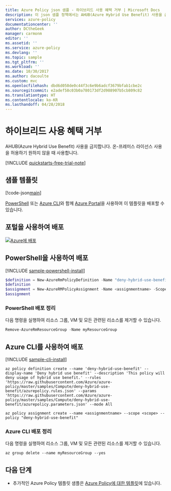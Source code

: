 ```yaml
---
title: Azure Policy json 샘플 ‑ 하이브리드 사용 혜택 거부 | Microsoft Docs
description: 이 json 샘플 정책에서는 AHUB(Azure Hybrid Use Benefit) 사용을 금지합니다.
services: azure-policy
documentationcenter: ''
author: DCtheGeek
manager: carmonm
editor: ''
ms.assetid: ''
ms.service: azure-policy
ms.devlang: ''
ms.topic: sample
ms.tgt_pltfrm: ''
ms.workload: ''
ms.date: 10/30/2017
ms.author: dacoulte
ms.custom: mvc
ms.openlocfilehash: dbd6d050de0c44f3c6e9b6adcf3679bfab1cbe2c
ms.sourcegitcommit: e2adef58c03b0a780173df2d988907b5cb809c82
ms.translationtype: HT
ms.contentlocale: ko-KR
ms.lasthandoff: 04/28/2018
---
```

# <a name="deny-hybrid-use-benefit"></a>하이브리드 사용 혜택 거부

AHUB(Azure Hybrid Use Benefit) 사용을 금지합니다. 온-프레미스 라이선스 사용을 허용하기 원하지 않을 때 사용합니다.

[!INCLUDE [quickstarts-free-trial-note](../../../includes/quickstarts-free-trial-note.md)]

## <a name="sample-template"></a>샘플 템플릿

[!code-json[main](../../../policy-templates/samples/compute/deny-hybrid-use-benefit/azurepolicy.json "Deny hybrid use benefit")]

[PowerShell](#deploy-with-powershell) 또는 [Azure CLI](#deploy-with-azure-cli)와 함께 [Azure Portal](#deploy-with-the-portal)을 사용하여 이 템플릿을 배포할 수 있습니다.

## <a name="deploy-with-the-portal"></a>포털을 사용하여 배포

[![Azure에 배포](http://azuredeploy.net/deploybutton.png)](https://portal.azure.com/?feature.customportal=false&microsoft_azure_policy=true&microsoft_azure_policy_policyinsights=true&feature.microsoft_azure_security_policy=true&microsoft_azure_marketplace_policy=true#blade/Microsoft_Azure_Policy/CreatePolicyDefinitionBlade/uri/https%3A%2F%2Fraw.githubusercontent.com%2FAzure%2Fazure-policy%2Fmaster%2Fsamples%2FCompute%2Fdeny-hybrid-use-benefit%2Fazurepolicy.json)

## <a name="deploy-with-powershell"></a>PowerShell을 사용하여 배포 

[!INCLUDE [sample-powershell-install](../../../includes/sample-powershell-install-no-ssh.md)]

```powershell
$definition = New-AzureRmPolicyDefinition -Name "deny-hybrid-use-benefit" -DisplayName "Deny hybrid use benefit" -description "This policy will deny usage of hybrid use benefit." -Policy 'https://raw.githubusercontent.com/Azure/azure-policy/master/samples/Compute/deny-hybrid-use-benefit/azurepolicy.rules.json' -Parameter 'https://raw.githubusercontent.com/Azure/azure-policy/master/samples/Compute/deny-hybrid-use-benefit/azurepolicy.parameters.json' -Mode All
$definition
$assignment = New-AzureRMPolicyAssignment -Name <assignmentname> -Scope <scope>  -PolicyDefinition $definition
$assignment
```

### <a name="clean-up-powershell-deployment"></a>PowerShell 배포 정리

다음 명령을 실행하여 리소스 그룹, VM 및 모든 관련된 리소스를 제거할 수 있습니다.

```powershell
Remove-AzureRmResourceGroup -Name myResourceGroup
```

## <a name="deploy-with-azure-cli"></a>Azure CLI를 사용하여 배포

[!INCLUDE [sample-cli-install](../../../includes/sample-cli-install.md)]

```azurecli-interactive
az policy definition create --name 'deny-hybrid-use-benefit' --display-name 'Deny hybrid use benefit' --description 'This policy will deny usage of hybrid use benefit.' --rules 'https://raw.githubusercontent.com/Azure/azure-policy/master/samples/Compute/deny-hybrid-use-benefit/azurepolicy.rules.json' --params 'https://raw.githubusercontent.com/Azure/azure-policy/master/samples/Compute/deny-hybrid-use-benefit/azurepolicy.parameters.json' --mode All

az policy assignment create --name <assignmentname> --scope <scope> --policy "deny-hybrid-use-benefit"
```

### <a name="clean-up-azure-cli-deployment"></a>Azure CLI 배포 정리

다음 명령을 실행하여 리소스 그룹, VM 및 모든 관련된 리소스를 제거할 수 있습니다.

```azurecli-interactive
az group delete --name myResourceGroup --yes
```

## <a name="next-steps"></a>다음 단계

- 추가적인 Azure Policy 템플릿 샘플은 [Azure Policy에 대한 템플릿](../json-samples.md)에 있습니다.

